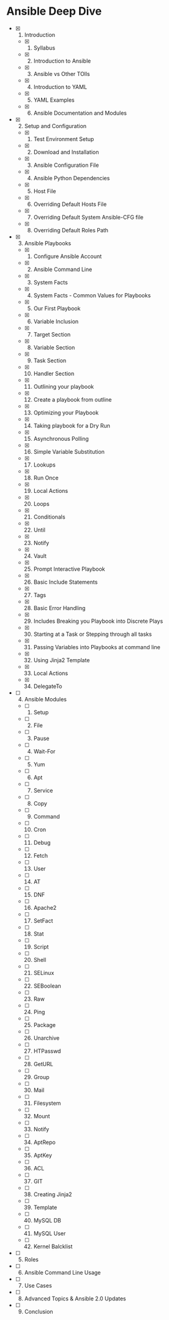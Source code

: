 # Ansible Deep Dive

- [x] 01. Introduction
	- [x] 01. Syllabus
	- [x] 02. Introduction to Ansible
	- [x] 03. Ansible vs Other TOlls
	- [x] 04. Introduction to YAML
	- [x] 05. YAML Examples
	- [x] 06. Ansible Documentation and Modules
- [x] 02. Setup and Configuration
	- [x] 01. Test Environment Setup
	- [x] 02. Download and Installation
	- [x] 03. Ansible Configuration File
	- [x] 04. Ansible Python Dependencies
	- [x] 05. Host File
	- [x] 06. Overriding Default Hosts File
	- [x] 07. Overriding Default System Ansible-CFG file
	- [x] 08. Overriding Default Roles Path
- [x] 03. Ansible Playbooks
	- [x] 01. Configure Ansible Account
	- [x] 02. Ansible Command Line
	- [x] 03. System Facts
	- [x] 04. System Facts - Common Values for Playbooks
	- [x] 05. Our First Playbook
	- [x] 06. Variable Inclusion
	- [x] 07. Target Section
	- [x] 08. Variable Section
	- [x] 09. Task Section
	- [x] 10. Handler Section
	- [x] 11. Outlining your playbook
	- [x] 12. Create a playbook from outline
	- [x] 13. Optimizing your Playbook
	- [x] 14. Taking playbook for a Dry Run
	- [x] 15. Asynchronous Polling
	- [x] 16. Simple Variable Substitution
	- [x] 17. Lookups
	- [x] 18. Run Once
	- [x] 19. Local Actions
	- [x] 20. Loops
	- [x] 21. Conditionals
	- [x] 22. Until
	- [x] 23. Notify
	- [x] 24. Vault
	- [x] 25. Prompt Interactive Playbook
	- [x] 26. Basic Include Statements
	- [x] 27. Tags
	- [x] 28. Basic Error Handling
	- [x] 29. Includes Breaking you Playbook into Discrete Plays
	- [x] 30. Starting at a Task or Stepping through all tasks
	- [x] 31. Passing Variables into Playbooks at command line
	- [x] 32. Using Jinja2 Template
	- [x] 33. Local Actions
	- [x] 34. DelegateTo
- [ ] 04. Ansible Modules
	- [ ] 01. Setup
	- [ ] 02. File
	- [ ] 03. Pause
	- [ ] 04. Wait-For
	- [ ] 05. Yum
	- [ ] 06. Apt
	- [ ] 07. Service
	- [ ] 08. Copy
	- [ ] 09. Command
	- [ ] 10. Cron
	- [ ] 11. Debug
	- [ ] 12. Fetch
	- [ ] 13. User
	- [ ] 14. AT
	- [ ] 15. DNF
	- [ ] 16. Apache2
	- [ ] 17. SetFact
	- [ ] 18. Stat
	- [ ] 19. Script
	- [ ] 20. Shell
	- [ ] 21. SELinux
	- [ ] 22. SEBoolean
	- [ ] 23. Raw
	- [ ] 24. Ping
	- [ ] 25. Package
	- [ ] 26. Unarchive
	- [ ] 27. HTPasswd
	- [ ] 28. GetURL
	- [ ] 29. Group
	- [ ] 30. Mail
	- [ ] 31. Filesystem
	- [ ] 32. Mount
	- [ ] 33. Notify
	- [ ] 34. AptRepo
	- [ ] 35. AptKey
	- [ ] 36. ACL
	- [ ] 37. GIT
	- [ ] 38. Creating Jinja2
	- [ ] 39. Template
	- [ ] 40. MySQL DB
	- [ ] 41. MySQL User
	- [ ] 42. Kernel Balcklist
- [ ] 05. Roles
- [ ] 06. Ansible Command Line Usage
- [ ] 07. Use Cases
- [ ] 08. Advanced Topics & Ansible 2.0 Updates
- [ ] 09. Conclusion
